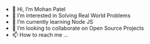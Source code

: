 - 👋 Hi, I’m Mohan Patel
- 👀 I’m interested in Solving Real World Problems
- 🌱 I’m currently learning Node JS
- 💞️ I’m looking to collaborate on Open Source Projects
- 📫 How to reach me ...

<!---
Mohan0078/Mohan0078 is a ✨ special ✨ repository because its `README.md` (this file) appears on your GitHub profile.
You can click the Preview link to take a look at your changes.
--->

